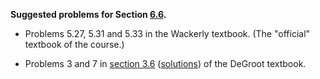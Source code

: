 **Suggested problems for Section [6.6](https://mml.johnmyersmath.com/stats-book/chapters/06-random-vectors.html#conditional-distributions).**

* Problems 5.27, 5.31 and 5.33 in the Wackerly textbook. (The "official" textbook of the course.)

* Problems 3 and 7 in [section 3.6](https://drive.google.com/file/d/1PP58ESz7ILWoCbHgLZLGYQli37PiF1h0/view?usp=drive_link) ([solutions](https://drive.google.com/file/d/1PRmqROuuepAmpoqgfan44nV56ueA1mfx/view?usp=drive_link)) of the DeGroot textbook.